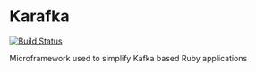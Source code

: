 # Karafka

[![Build Status](https://travis-ci.org/karafka/karafka.png)](https://travis-ci.org/karafka/karafka)

Microframework used to simplify Kafka based Ruby applications
